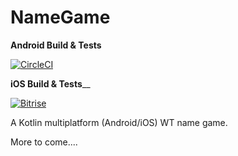 # NameGame

__Android Build & Tests__


[![CircleCI](https://circleci.com/gh/patjackson52/NameGameKotlinMpp.svg?style=svg)](https://circleci.com/gh/patjackson52/NameGameKotlinMpp)

__iOS Build & Tests____

[![Bitrise](https://app.bitrise.io/app/3eaf4fa6c0750504/status.svg?token=N7jdGFn6dvfLcuKZaBMW1g)](https://app.bitrise.io/app/3eaf4fa6c0750504#/builds)

A Kotlin multiplatform (Android/iOS) WT name game.

More to come....
